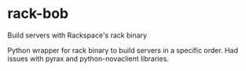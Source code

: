 # rack-bob
Build servers with Rackspace's rack binary

Python wrapper for rack binary to build servers in a specific order.  Had issues with pyrax and python-novaclient libraries.
